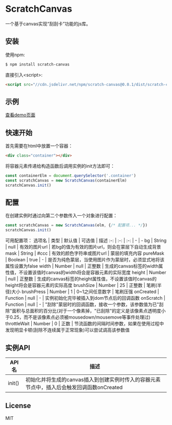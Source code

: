 # ScratchCanvas

一个基于canvas实现“刮刮卡”功能的js库。

## 安装

使用npm:

```bash
$ npm install scratch-canvas
```

直接引入&lt;script&gt;:

```html
<script src="//cdn.jsdelivr.net/npm/scratch-canvas@0.0.1/dist/scratch-canvas.min.js"></script>
```

## 示例

[查看demo页面](https://vilfredli.github.io/scratch-canvas)

## 快速开始

首先需要在html中放置一个容器：

```html
<div class="container"></div>
```

将容器元素传递给构造函数后调用实例的init方法即可：

```js
const containerElm = document.querySelector('.container')
const scratchCanvas = new ScratchCanvas(containerElm)
scratchCanvas.init()
```

## 配置

在创建实例时通过向第二个参数传入一个对象进行配置：

```js
const scratchCanvas = new ScratchCanvas(elm, {/* 配置项... */})
scratchCanvas.init()
```

可用配置项：
选项名 | 类型 | 默认值 | 可选值 | 描述
:-: | :-: | :-: | - | -
bg | String | null | 有效的图片url | 若bg的值为有效的图片url，则会在蒙层下自动生成背景
mask | String | #ccc | 有效的颜色字符串或图片url | 蒙层的填充内容
pureMask | Boolean | true | - | 是否为纯色蒙层，当使用图片作为蒙层时，必须显式地将该属性设置为false
width | Number | null | 正整数 | 生成的canvas标签的width属性值，不设置该值时canvas的width将会是容器元素的实际宽度
height | Number | null | 正整数 | 生成的canvas标签的height属性值，不设置该值时canvas的height将会是容器元素的实际高度
brushSize | Number | 25 | 正整数 | 笔刷(半径)大小
brushPress | Number | 1 | 0~1之间任意数字 | 笔刷压强
onCreated | Function | null | - | 实例初始化完毕被插入到dom节点后的回调函数
onScratch | Function | null | - | "刮除"蒙层时的回调函数，接收一个参数，该参数值为已"刮除"面积与总面积的百分比(对于一个像素掉，"已刮除"的定义是该像素点透明度小于0.25，而不是该像素点必须被mousedown/mousemove等事件处理过)
throttleWait | Number | 0 | 正数 | 节流函数的间隔时间参数，如果在使用过程中发现明显卡顿(刮除不连续属于正常现象)可以尝试调高该参数值

## 实例API

API名 | 描述
-|-
init() | 初始化并将生成的canvas插入到创建实例时传入的容器元素节点中，插入后会触发回调函数onCreated

## License

MIT